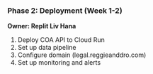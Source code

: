 ### **Phase 2: Deployment (Week 1-2)**

**Owner: Replit Liv Hana**

1. Deploy COA API to Cloud Run
2. Set up data pipeline
3. Configure domain (legal.reggieanddro.com)
4. Set up monitoring and alerts
